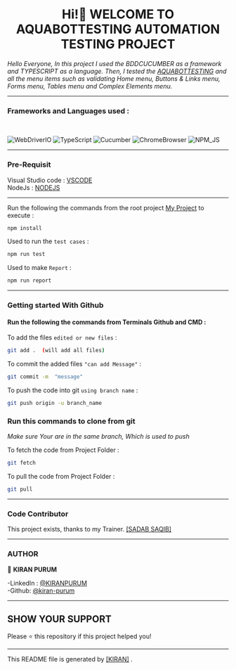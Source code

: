 <h1 align="center"> Hi!👋 WELCOME TO AQUABOTTESTING AUTOMATION TESTING PROJECT </h1>
<p align="left">

*Hello Everyone, In this project I used the BDDCUCUMBER as a framework and TYPESCRIPT as a language. Then, I tested the [AQUABOTTESTING](https://aquabottesting.com/) and all the menu items such as validating Home menu, Buttons & Links menu, Forms menu, Tables menu and Complex Elements menu.*

---

### Frameworks and Languages used : 
<br>

![WebDriverIO](https://img.shields.io/badge/WebDriverIO-EA5906.svg?&style=for-the-badge&logo=WebdriverIO&logoColor=white)
![TypeScript](https://img.shields.io/badge/-TypeScript-%233178C6?&style=for-the-badge&logo=Typescript&logoColor=black)
![Cucumber](https://img.shields.io/badge/-Cucumber-brightgreen?logo=cucumber&logoColor=white&style=for-the-badge)
![ChromeBrowser](https://img.shields.io/badge/-CHROME%20BROWSER-silver?logo=chrome&logoColor=brightblack&style=for-the-badge)
![NPM_JS](https://img.shields.io/badge/-npmJs-yellow?logo=npmJs&logoColor=black&style=for-the-badge)

---
### Pre-Requisit
Visual Studio code : [VSCODE](https://code.visualstudio.com/download) <br>
NodeJs : [NODEJS](https://nodejs.org/en/download/)

---
Run the following the commands from the root project [My Project](https://github.com/kiran-purum/AQUABOTTESTING) to execute :

```sh
npm install
```

Used to run the `test cases` :

```sh
npm run test
```

Used to make `Report` :

```sh
npm run report
```

---
### Getting started With Github

#### Run the following the commands from Terminals Github and CMD :

To add the files  `edited or new files` :

```sh
git add .  (will add all files)
```

To commit the added files `"can add Message"` :

```sh
git commit -m  "message"
```

To push the code into git `using branch name` :

```sh
git push origin -u branch_name
```

### Run this commands to clone from git

*Make sure Your are in the same branch, Which is used to push*

To fetch the code from Project Folder :

```sh
git fetch
```

To pull the code from Project Folder :

```sh
git pull 
```

---
### Code Contributor

This project exists, thanks to my Trainer. [[SADAB SAQIB]](https://github.com/sadabnepal)

---
### AUTHOR

👤 **KIRAN  PURUM**

-LinkedIn : [@KIRANPURUM](https://www.linkedin.com/in/kiran-puram-17986b19b/) <br>
-Github: [@kiran-purum](https://github.com/kiran-purum)

---
## SHOW YOUR SUPPORT

Please ⭐️ this repository if this project helped you!

<a href="https://github.com/kiran-purum"> </a>

---

This README file is generated by [[KIRAN]](https://github.com/kiran-purum) .
